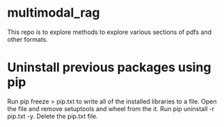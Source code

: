 # multimodal_rag
This repo is to explore methods to explore various sections of pdfs and other formats.


# Uninstall previous packages using pip
Run pip freeze > pip.txt to write all of the installed libraries to a file.
Open the file and remove setuptools and wheel from the it.
Run pip uninstall -r pip.txt -y.
Delete the pip.txt file.


